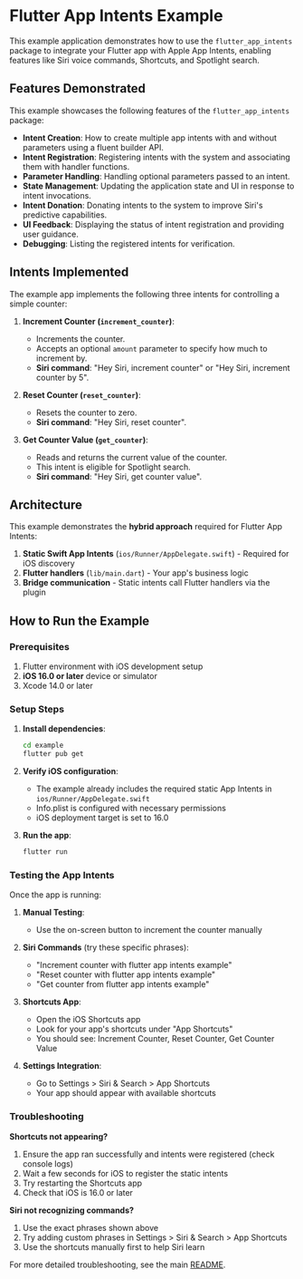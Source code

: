 # Flutter App Intents Example

This example application demonstrates how to use the `flutter_app_intents` package to integrate your Flutter app with Apple App Intents, enabling features like Siri voice commands, Shortcuts, and Spotlight search.

## Features Demonstrated

This example showcases the following features of the `flutter_app_intents` package:

-   **Intent Creation**: How to create multiple app intents with and without parameters using a fluent builder API.
-   **Intent Registration**: Registering intents with the system and associating them with handler functions.
-   **Parameter Handling**: Handling optional parameters passed to an intent.
-   **State Management**: Updating the application state and UI in response to intent invocations.
-   **Intent Donation**: Donating intents to the system to improve Siri's predictive capabilities.
-   **UI Feedback**: Displaying the status of intent registration and providing user guidance.
-   **Debugging**: Listing the registered intents for verification.

## Intents Implemented

The example app implements the following three intents for controlling a simple counter:

1.  **Increment Counter (`increment_counter`)**:
    -   Increments the counter.
    -   Accepts an optional `amount` parameter to specify how much to increment by.
    -   **Siri command**: "Hey Siri, increment counter" or "Hey Siri, increment counter by 5".

2.  **Reset Counter (`reset_counter`)**:
    -   Resets the counter to zero.
    -   **Siri command**: "Hey Siri, reset counter".

3.  **Get Counter Value (`get_counter`)**:
    -   Reads and returns the current value of the counter.
    -   This intent is eligible for Spotlight search.
    -   **Siri command**: "Hey Siri, get counter value".

## Architecture

This example demonstrates the **hybrid approach** required for Flutter App Intents:

1. **Static Swift App Intents** (`ios/Runner/AppDelegate.swift`) - Required for iOS discovery
2. **Flutter handlers** (`lib/main.dart`) - Your app's business logic
3. **Bridge communication** - Static intents call Flutter handlers via the plugin

## How to Run the Example

### Prerequisites
1. Flutter environment with iOS development setup
2. **iOS 16.0 or later** device or simulator
3. Xcode 14.0 or later

### Setup Steps

1. **Install dependencies**:
   ```bash
   cd example
   flutter pub get
   ```

2. **Verify iOS configuration**:
   - The example already includes the required static App Intents in `ios/Runner/AppDelegate.swift`
   - Info.plist is configured with necessary permissions
   - iOS deployment target is set to 16.0

3. **Run the app**:
   ```bash
   flutter run
   ```

### Testing the App Intents

Once the app is running:

1. **Manual Testing**:
   - Use the on-screen button to increment the counter manually

2. **Siri Commands** (try these specific phrases):
   - "Increment counter with flutter app intents example"
   - "Reset counter with flutter app intents example"  
   - "Get counter from flutter app intents example"

3. **Shortcuts App**:
   - Open the iOS Shortcuts app
   - Look for your app's shortcuts under "App Shortcuts"
   - You should see: Increment Counter, Reset Counter, Get Counter Value

4. **Settings Integration**:
   - Go to Settings > Siri & Search > App Shortcuts
   - Your app should appear with available shortcuts

### Troubleshooting

**Shortcuts not appearing?**
1. Ensure the app ran successfully and intents were registered (check console logs)
2. Wait a few seconds for iOS to register the static intents
3. Try restarting the Shortcuts app
4. Check that iOS is 16.0 or later

**Siri not recognizing commands?**
1. Use the exact phrases shown above
2. Try adding custom phrases in Settings > Siri & Search > App Shortcuts
3. Use the shortcuts manually first to help Siri learn

For more detailed troubleshooting, see the main [README](../README.md).